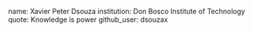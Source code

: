 name: Xavier Peter Dsouza 
institution: Don Bosco Institute of Technology
quote: Knowledge is power
github_user: dsouzax
